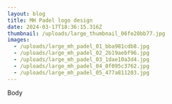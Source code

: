```yaml
---
layout: blog
title: MH Padel logo design
date: 2024-03-17T18:36:15.316Z
thumbnail: /uploads/large_thumbnail_06fe20bb77.jpg
images:
  - /uploads/large_mh_padel_01_bba981cdb8.jpg
  - /uploads/large_mh_padel_02_2b19aebf96.jpg
  - /uploads/large_mh_padel_03_1dae10a3d4.jpg
  - /uploads/large_mh_padel_04_0f095c3762.jpg
  - /uploads/large_mh_padel_05_477a811203.jpg
---
```

Body
